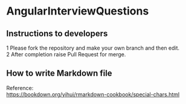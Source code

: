 # AngularInterviewQuestions

## Instructions to developers

1 Please fork the repository and make your own branch and then edit.  
2 After completion raise Pull Request for merge.  

## How to write Markdown file

Reference:  
<https://bookdown.org/yihui/rmarkdown-cookbook/special-chars.html>
